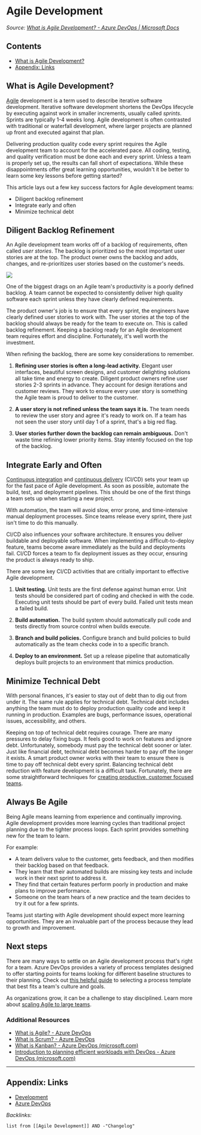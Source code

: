 # Agile Development

*Source: [What is Agile Development? - Azure DevOps | Microsoft Docs](https://docs.microsoft.com/en-us/devops/plan/what-is-agile-development)*

## Contents

* [What is Agile Development?](Agile%20Development.md#what-is-agile-development)
* [Appendix: Links](Agile%20Development.md#appendix-links)

## What is Agile Development?

[Agile](https://docs.microsoft.com/en-us/devops/plan/what-is-agile) development is a term used to describe iterative software development. Iterative software development shortens the DevOps lifecycle by executing against work in smaller increments, usually called *sprints*. Sprints are typically 1-4 weeks long. Agile development is often contrasted with traditional or waterfall development, where larger projects are planned up front and executed against that plan.

Delivering production quality code every sprint requires the Agile development team to account for the accelerated pace. All coding, testing, and quality verification must be done each and every sprint. Unless a team is properly set up, the results can fall short of expectations. While these disappointments offer great learning opportunities, wouldn't it be better to learn some key lessons before getting started?

This article lays out a few key success factors for Agile development teams:

* Diligent backlog refinement
* Integrate early and often
* Minimize technical debt

## Diligent Backlog Refinement

An Agile development team works off of a backlog of requirements, often called *user stories*. The backlog is prioritized so the most important user stories are at the top. The product owner owns the backlog and adds, changes, and re-prioritizes user stories based on the customer's needs.

![](https://i.imgur.com/HakKxTk.png)

One of the biggest drags on an Agile team's productivity is a poorly defined backlog. A team cannot be expected to consistently deliver high quality software each sprint unless they have clearly defined requirements.

The product owner's job is to ensure that every sprint, the engineers have clearly defined user stories to work with. The user stories at the top of the backlog should always be ready for the team to execute on. This is called backlog refinement. Keeping a backlog ready for an Agile development team requires effort and discipline. Fortunately, it's well worth the investment.

When refining the backlog, there are some key considerations to remember.

1. **Refining user stories is often a long-lead activity.** Elegant user interfaces, beautiful screen designs, and customer delighting solutions all take time and energy to create. Diligent product owners refine user stories 2-3 sprints in advance. They account for design iterations and customer reviews. They work to ensure every user story is something the Agile team is proud to deliver to the customer.

1. **A user story is not refined unless the team says it is.** The team needs to review the user story and agree it's ready to work on. If a team has not seen the user story until day 1 of a sprint, that's a big red flag.

1. **User stories further down the backlog can remain ambiguous.** Don't waste time refining lower priority items. Stay intently focused on the top of the backlog.

## Integrate Early and Often

[Continuous integration](https://docs.microsoft.com/en-us/devops/develop/what-is-continuous-integration) and [continuous delivery](https://docs.microsoft.com/en-us/devops/deliver/what-is-continuous-delivery) (CI/CD) sets your team up for the fast pace of Agile development. As soon as possible, automate the build, test, and deployment pipelines. This should be one of the first things a team sets up when starting a new project.

With automation, the team will avoid slow, error prone, and time-intensive manual deployment processes. Since teams release every sprint, there just isn't time to do this manually.

CI/CD also influences your software architecture. It ensures you deliver buildable and deployable software. When implementing a difficult-to-deploy feature, teams become aware immediately as the build and deployments fail. CI/CD forces a team to fix deployment issues as they occur, ensuring the product is always ready to ship.

There are some key CI/CD activities that are critially important to effective Agile development.

1. **Unit testing.** Unit tests are the first defense against human error. Unit tests should be considered part of coding and checked in with the code. Executing unit tests should be part of every build. Failed unit tests mean a failed build.

1. **Build automation.** The build system should automatically pull code and tests directly from source control when builds execute.

1. **Branch and build policies.** Configure branch and build policies to build automatically as the team checks code in to a specific branch.

1. **Deploy to an environment.** Set up a release pipeline that automatically deploys built projects to an environment that mimics production.

## Minimize Technical Debt

With personal finances, it's easier to stay out of debt than to dig out from under it. The same rule applies for technical debt. Technical debt includes anything the team must do to deploy production quality code and keep it running in production. Examples are bugs, performance issues, operational issues, accessibility, and others.

Keeping on top of technical debt requires courage. There are many pressures to delay fixing bugs. It feels good to work on features and ignore debt. Unfortunately, somebody must pay the technical debt sooner or later. Just like financial debt, technical debt becomes harder to pay off the longer it exists. A smart product owner works with their team to ensure there is time to pay off technical debt every sprint. Balancing technical debt reduction with feature development is a difficult task. Fortunately, there are some straightforward techniques for [creating productive, customer focused teams](https://docs.microsoft.com/en-us/devops/plan/building-productive-teams).

## Always Be Agile

Being Agile means learning from experience and continually improving. Agile development provides more learning cycles than traditional project planning due to the tighter process loops. Each sprint provides something new for the team to learn.

For example:

* A team delivers value to the customer, gets feedback, and then modifies their backlog based on that feedback.
* They learn that their automated builds are missing key tests and include work in their next sprint to address it.
* They find that certain features perform poorly in production and make plans to improve performance.
* Someone on the team hears of a new practice and the team decides to try it out for a few sprints.

Teams just starting with Agile development should expect more learning opportunities. They are an invaluable part of the process because they lead to growth and improvement.

## Next steps

There are many ways to settle on an Agile development process that's right for a team. Azure DevOps provides a variety of process templates designed to offer starting points for teams looking for different baseline structures to their planning. Check out [this helpful guide](https://docs.microsoft.com/en-us/azure/devops/boards/work-items/guidance/choose-process) to selecting a process template that best fits a team's culture and goals.

As organizations grow, it can be a challenge to stay disciplined. Learn more about [scaling Agile to large teams](https://docs.microsoft.com/en-us/devops/plan/scaling-agile).

### Additional Resources

* [What is Agile? - Azure DevOps](https://docs.microsoft.com/en-us/devops/plan/what-is-agile)
* [What is Scrum? - Azure DevOps](https://docs.microsoft.com/en-us/devops/plan/what-is-scrum)
* [What is Kanban? - Azure DevOps (microsoft.com)](https://docs.microsoft.com/en-us/devops/plan/what-is-kanban)
* [Introduction to planning efficient workloads with DevOps - Azure DevOps (microsoft.com)](https://docs.microsoft.com/en-us/devops/plan/planning-efficient-workloads-with-devops)

---

## Appendix: Links

* [Development](../2-Areas/MOCs/Development.md)
* [Azure DevOps](../3-Resources/Tools/Developer%20Tools/Cloud%20Services/Azure/Azure%20DevOps.md)

*Backlinks:*

````dataview
list from [[Agile Development]] AND -"Changelog"
````
